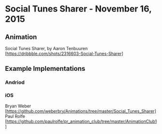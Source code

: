 # Social Tunes Sharer - November 16, 2015

## Animation

Social Tunes Sharer, by Aaron Tenbuuren [https://dribbble.com/shots/2316603-Social-Tunes-Sharer]

## Example Implementations

### Andriod

### iOS

Bryan Weber [https://github.com/weberbry/Animations/tree/master/Social_Tunes_Sharer]
Paul Rolfe [https://github.com/paulrolfe/pr_animation_club/tree/master/AnimationClub1]





